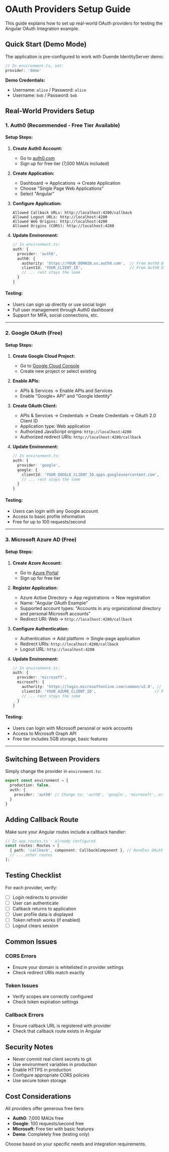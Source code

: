 # OAuth Providers Setup Guide

This guide explains how to set up real-world OAuth providers for testing the Angular OAuth Integration example.

## Quick Start (Demo Mode)

The application is pre-configured to work with Duende IdentityServer demo:
```typescript
// In environment.ts, set:
provider: 'demo'
```

**Demo Credentials:**
- Username: `alice` / Password: `alice`
- Username: `bob` / Password: `bob`

## Real-World Providers Setup

### 1. Auth0 (Recommended - Free Tier Available)

#### Setup Steps:
1. **Create Auth0 Account:**
   - Go to [auth0.com](https://auth0.com)
   - Sign up for free tier (7,000 MAUs included)

2. **Create Application:**
   - Dashboard → Applications → Create Application
   - Choose "Single Page Web Applications"
   - Select "Angular"

3. **Configure Application:**
   ```
   Allowed Callback URLs: http://localhost:4200/callback
   Allowed Logout URLs: http://localhost:4200
   Allowed Web Origins: http://localhost:4200
   Allowed Origins (CORS): http://localhost:4200
   ```

4. **Update Environment:**
   ```typescript
   // In environment.ts:
   auth: {
     provider: 'auth0',
     auth0: {
       authority: 'https://YOUR_DOMAIN.us.auth0.com',  // From Auth0 Dashboard
       clientId: 'YOUR_CLIENT_ID',                     // From Auth0 Dashboard
       // ... rest stays the same
     }
   }
   ```

#### Testing:
- Users can sign up directly or use social login
- Full user management through Auth0 dashboard
- Support for MFA, social connections, etc.

---

### 2. Google OAuth (Free)

#### Setup Steps:
1. **Create Google Cloud Project:**
   - Go to [Google Cloud Console](https://console.cloud.google.com)
   - Create new project or select existing

2. **Enable APIs:**
   - APIs & Services → Enable APIs and Services
   - Enable "Google+ API" and "Google Identity"

3. **Create OAuth Client:**
   - APIs & Services → Credentials → Create Credentials → OAuth 2.0 Client ID
   - Application type: Web application
   - Authorized JavaScript origins: `http://localhost:4200`
   - Authorized redirect URIs: `http://localhost:4200/callback`

4. **Update Environment:**
   ```typescript
   // In environment.ts:
   auth: {
     provider: 'google',
     google: {
       clientId: 'YOUR_GOOGLE_CLIENT_ID.apps.googleusercontent.com',
       // ... rest stays the same
     }
   }
   ```

#### Testing:
- Users can login with any Google account
- Access to basic profile information
- Free for up to 100 requests/second

---

### 3. Microsoft Azure AD (Free)

#### Setup Steps:
1. **Create Azure Account:**
   - Go to [Azure Portal](https://portal.azure.com)
   - Sign up for free tier

2. **Register Application:**
   - Azure Active Directory → App registrations → New registration
   - Name: "Angular OAuth Example"
   - Supported account types: "Accounts in any organizational directory and personal Microsoft accounts"
   - Redirect URI: Web → `http://localhost:4200/callback`

3. **Configure Authentication:**
   - Authentication → Add platform → Single-page application
   - Redirect URIs: `http://localhost:4200/callback`
   - Logout URL: `http://localhost:4200`

4. **Update Environment:**
   ```typescript
   // In environment.ts:
   auth: {
     provider: 'microsoft',
     microsoft: {
       authority: 'https://login.microsoftonline.com/common/v2.0', // For multi-tenant
       clientId: 'YOUR_AZURE_CLIENT_ID',                          // From App Registration
       // ... rest stays the same
     }
   }
   ```

#### Testing:
- Users can login with Microsoft personal or work accounts
- Access to Microsoft Graph API
- Free tier includes 5GB storage, basic features

---

## Switching Between Providers

Simply change the provider in `environment.ts`:

```typescript
export const environment = {
  production: false,
  auth: {
    provider: 'auth0' // Change to: 'auth0', 'google', 'microsoft', or 'demo'
  }
}
```

## Adding Callback Route

Make sure your Angular routes include a callback handler:

```typescript
// In app.routes.ts - already configured
const routes: Routes = [
  { path: 'callback', component: CallbackComponent }, // Handles OAuth callback
  // ... other routes
];
```

## Testing Checklist

For each provider, verify:
- [ ] Login redirects to provider
- [ ] User can authenticate
- [ ] Callback returns to application
- [ ] User profile data is displayed
- [ ] Token refresh works (if enabled)
- [ ] Logout clears session

## Common Issues

### CORS Errors
- Ensure your domain is whitelisted in provider settings
- Check redirect URIs match exactly

### Token Issues
- Verify scopes are correctly configured
- Check token expiration settings

### Callback Errors
- Ensure callback URL is registered with provider
- Check that callback route exists in Angular

## Security Notes

- Never commit real client secrets to git
- Use environment variables in production
- Enable HTTPS in production
- Configure appropriate CORS policies
- Use secure token storage

## Cost Considerations

All providers offer generous free tiers:
- **Auth0**: 7,000 MAUs free
- **Google**: 100 requests/second free
- **Microsoft**: Free tier with basic features
- **Demo**: Completely free (testing only)

Choose based on your specific needs and integration requirements.